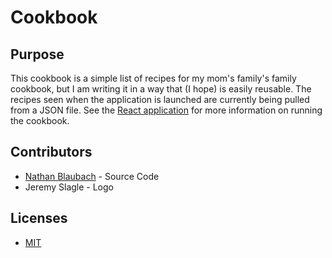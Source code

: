 # Cookbook

## Purpose

This cookbook is a simple list of recipes for my mom's family's family cookbook, but I am writing it in a way that (I hope) is easily reusable. The recipes seen when the application is launched are currently being pulled from a JSON file. See the [React application](./ui) for more information on running the cookbook.

## Contributors

- [Nathan Blaubach](https://github.com/nathanblaubach) - Source Code
- Jeremy Slagle - Logo

## Licenses

- [MIT](https://github.com/nathanblaubach/cookbook/blob/main/LICENSE)
